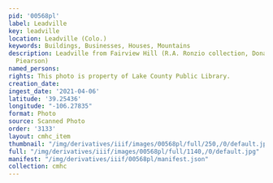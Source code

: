 ```yaml
---
pid: '00568pl'
label: Leadville
key: leadville
location: Leadville (Colo.)
keywords: Buildings, Businesses, Houses, Mountains
description: Leadville from Fairview Hill (R.A. Ronzio collection, Donated by John
  Piearson)
named_persons: 
rights: This photo is property of Lake County Public Library.
creation_date: 
ingest_date: '2021-04-06'
latitude: '39.25436'
longitude: "-106.27835"
format: Photo
source: Scanned Photo
order: '3133'
layout: cmhc_item
thumbnail: "/img/derivatives/iiif/images/00568pl/full/250,/0/default.jpg"
full: "/img/derivatives/iiif/images/00568pl/full/1140,/0/default.jpg"
manifest: "/img/derivatives/iiif/00568pl/manifest.json"
collection: cmhc
---
```

